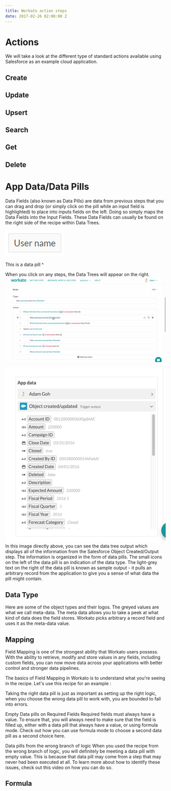 ```yaml
---
title: Workato action steps
date: 2017-02-26 02:00:00 Z
---
```


# Actions
We will take a look at the different type of standard actions available using Salesforce as an example cloud application. 

## Create
## Update
## Upsert
## Search
## Get
## Delete

# App Data/Data Pills 
Data Fields (also known as Data Pills) are data from previous steps that you can drag and drop (or simply click on the pill while an input field is highlighted) to place into inputs fields on the left. Doing so simply maps the Data Fields into the Input Fields. These Data Fields can usually be found on the right side of the recipe within Data Trees. 

![data_pill_1](/_uploads/data_pill_1.png)

This is a data pill ^

When you click on any steps, the Data Trees will appear on the right.
![appdata_gif](/_uploads/appdata_gif.gif)

![data_pill_2](/_uploads/data_pill_2.png)
In this image directly above, you can see the data tree output which displays all of the information from the Salesforce Object Created/Output step. The information is organized in the form of data pills. The small icons on the left of the data pill is an indication of the data type. The light-grey text on the right of the data pill is known as sample output - it pulls an arbitrary record from the application to give you a sense of what data the pill might contain. 

## Data Type 

Here are some of the object types and their logos.
The greyed values are what we call meta-data. The meta data allows you to take a peek at what kind of data does the field stores. Workato picks arbitrary a record field and uses it as the meta-data value.

## Mapping
Field Mapping is one of the strongest ability that Workato users possess. With the ability to retrieve, modify and store values in any fields, including custom fields, you can now move data across your applications with better control and stronger data pipelines.

The basics of Field Mapping in Workato is to understand what you're seeing in the recipe. Let's use this recipe for an example :

Taking the right data pill is just as important as setting up the right logic, when you choose the wrong data pill to work with, you are bounded to fall into errors.

   Empty Data pills on Required Fields
   Required fields must always have a value. To ensure that, you will always need to make sure that the field is filled up, either    with a data pill that always have a value, or using formula mode. Check out how you can use formula mode to choose a second data pill as a second choice here.

   Data pills from the wrong branch of logic
   When you used the recipe from the wrong branch of logic, you will definitely be meeting a data pill with empty value. This is because that data pill may come from a step that may never had been executed at all. To learn more about how to identify these issues, check out this video on how you can do so.


## Formula 


